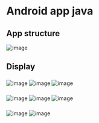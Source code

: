 # Android app java
## App structure
![image](https://github.com/fight24/PetWeio_DoAn/assets/73922634/f50c0356-0ac5-4ba3-a586-4707cc7b5329)
## Display
###
![image](https://github.com/fight24/PetWeio_DoAn/assets/73922634/629e79d8-f4af-445d-8f76-36ab36767df1) 
![image](https://github.com/fight24/PetWeio_DoAn/assets/73922634/ee726c5d-b7bb-408a-a305-a0fce3f3c0b8) 
![image](https://github.com/fight24/PetWeio_DoAn/assets/73922634/1baf69d7-19b9-4c3a-8d2c-638b1d292fb9)
###
![image](https://github.com/fight24/PetWeio_DoAn/assets/73922634/9ea1cbd2-7fbb-4b8e-b687-183a97053668)
![image](https://github.com/fight24/PetWeio_DoAn/assets/73922634/98b1f6c2-dceb-4e5e-b90c-b46a257b4971)
![image](https://github.com/fight24/PetWeio_DoAn/assets/73922634/f437123a-b2ec-4e60-81ee-18fffdfd01eb)
###
![image](https://github.com/fight24/PetWeio_DoAn/assets/73922634/7ef04653-1a71-45b4-940a-50bf39ec824e)
![image](https://github.com/fight24/PetWeio_DoAn/assets/73922634/8abf0cf7-25f4-42be-9896-d1b6a1a607a7)







